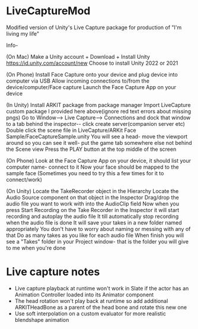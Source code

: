 # LiveCaptureMod
Modified version of Unity's Live Capture package for production of "I'm living my life"

Info-

(On Mac)
Make a Unity account + Download + Install Unity
https://id.unity.com/account/new
Choose to install Unity 2022 or 2021

(On Phone)
Install Face Capture onto your device and plug device into computer via USB
Allow incoming connections to/from the device/computer/Face capture
Launch the Face Capture App on your device

(In Unity)
Install ARKIT package from package manager
Import LiveCapture custom package I provided here above(ignore red text errors about missing pngs)
Go to Window--> Live Capture--> Connections and dock that window to a tab behind the inspector-- click create server(companion server etc)
Double click the scene file in LiveCapture/ARKit Face Sample/FaceCaptureSample.unity
You will see a head- move the viewport around so you can see it well- put the game tab somewhere else not behind the Scene view
Press the PLAY button at the top middle of the screen

(On Phone)
Look at the Face Capture App on your device, it should list your computer name- connect to it
Now your face should be mapped to the sample face
(Sometimes you need to try this a few times for it to connect/work)

(On Unity)
Locate the TakeRecorder object in the Hierarchy
Locate the Audio Source component on that object in the Inspector
Drag/drop the audio file you want to work with into the AudioClip field
Now when you press Start Recording on the Take Recorder in the Inspector it will start recording and autoplay the audio file
It till automatically stop recording when the audio file is done
It will save your takes in a new folder named appropriately
You don't have to worry about naming or messing with any of that
Do as many takes as you like for each audio file
When finish you will see a "Takes" folder in your Project window- that is the folder you will give to me when you're done

# Live capture notes

* Live capture playback at runtime won't work in Slate if the actor has an Animation Controller loaded into its Animator component
* The head rotation won't play back at runtime so add additional ARKITHeadBone as a parent of the head bone and rotate this new one
* Use soft interpolation on a custom evaluator for more realistic blendshape animation
